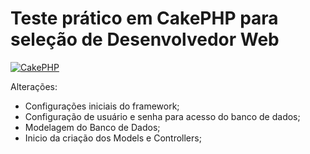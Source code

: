 Teste prático em CakePHP para seleção de Desenvolvedor Web
==========================================================

[![CakePHP](http://cakephp.org/img/cake-logo.png)](http://www.cakephp.org)

Alterações:

- Configurações iniciais do framework;
- Configuração de usuário e senha para acesso do banco de dados;
- Modelagem do Banco de Dados;
- Inicio da criação dos Models e Controllers;